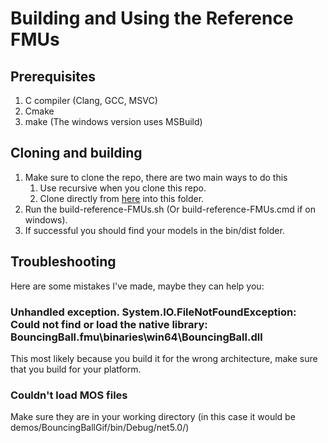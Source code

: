 # Building and Using the Reference FMUs

## Prerequisites
1. C compiler (Clang, GCC, MSVC)
2. Cmake 
3. make (The windows version uses MSBuild)

## Cloning and building
1. Make sure to clone the repo, there are two main ways to do this
    1. Use recursive when you clone this repo.
    2. Clone directly from [here](https://github.com/modelica/Reference-FMUs/tree/e4ec2c4776ee4def4f4ca8d0422f18da1146275f) into this folder.
2. Run the build-reference-FMUs.sh (Or build-reference-FMUs.cmd if on windows).
3. If successful you should find your models in the bin/dist folder.


## Troubleshooting
Here are some mistakes I've made, maybe they can help you:

### Unhandled exception. System.IO.FileNotFoundException: Could not find or load the native library: BouncingBall.fmu\binaries\win64\BouncingBall.dll
This most likely because you build it for the wrong architecture, make sure that you build for your platform.

### Couldn't load MOS files
Make sure they are in your working directory (in this case it would be demos/BouncingBallGif/bin/Debug/net5.0/)
